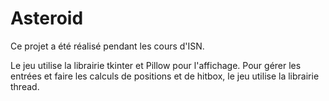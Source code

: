 # Asteroid
Ce projet a été réalisé pendant les cours d'ISN.

Le jeu utilise la librairie tkinter et Pillow pour l'affichage.
Pour gérer les entrées et faire les calculs de positions et de hitbox, le jeu utilise la librairie thread.
